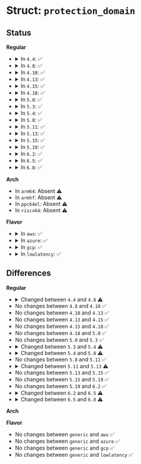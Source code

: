 # Struct: <code>protection_domain</code>

## Status
<b>Regular</b>
<ul>
<li>
<details>
<summary>In <code>4.4</code>: ✅</summary>

```c
struct protection_domain {
    struct list_head list;
    struct list_head dev_list;
    struct iommu_domain domain;
    spinlock_t lock;
    struct mutex api_lock;
    u16 id;
    int mode;
    u64 *pt_root;
    int glx;
    u64 *gcr3_tbl;
    long unsigned int flags;
    bool updated;
    unsigned int dev_cnt;
    unsigned int dev_iommu[32];
    void *priv;
};
```
</details>
</li>
<li>
<details>
<summary>In <code>4.8</code>: ✅</summary>

```c
struct protection_domain {
    struct list_head list;
    struct list_head dev_list;
    struct iommu_domain domain;
    spinlock_t lock;
    struct mutex api_lock;
    u16 id;
    int mode;
    u64 *pt_root;
    int glx;
    u64 *gcr3_tbl;
    long unsigned int flags;
    bool updated;
    unsigned int dev_cnt;
    unsigned int dev_iommu[32];
};
```
</details>
</li>
<li>
<details>
<summary>In <code>4.10</code>: ✅</summary>

```c
struct protection_domain {
    struct list_head list;
    struct list_head dev_list;
    struct iommu_domain domain;
    spinlock_t lock;
    struct mutex api_lock;
    u16 id;
    int mode;
    u64 *pt_root;
    int glx;
    u64 *gcr3_tbl;
    long unsigned int flags;
    bool updated;
    unsigned int dev_cnt;
    unsigned int dev_iommu[32];
};
```
</details>
</li>
<li>
<details>
<summary>In <code>4.13</code>: ✅</summary>

```c
struct protection_domain {
    struct list_head list;
    struct list_head dev_list;
    struct iommu_domain domain;
    spinlock_t lock;
    struct mutex api_lock;
    u16 id;
    int mode;
    u64 *pt_root;
    int glx;
    u64 *gcr3_tbl;
    long unsigned int flags;
    bool updated;
    unsigned int dev_cnt;
    unsigned int dev_iommu[32];
};
```
</details>
</li>
<li>
<details>
<summary>In <code>4.15</code>: ✅</summary>

```c
struct protection_domain {
    struct list_head list;
    struct list_head dev_list;
    struct iommu_domain domain;
    spinlock_t lock;
    struct mutex api_lock;
    u16 id;
    int mode;
    u64 *pt_root;
    int glx;
    u64 *gcr3_tbl;
    long unsigned int flags;
    bool updated;
    unsigned int dev_cnt;
    unsigned int dev_iommu[32];
};
```
</details>
</li>
<li>
<details>
<summary>In <code>4.18</code>: ✅</summary>

```c
struct protection_domain {
    struct list_head list;
    struct list_head dev_list;
    struct iommu_domain domain;
    spinlock_t lock;
    struct mutex api_lock;
    u16 id;
    int mode;
    u64 *pt_root;
    int glx;
    u64 *gcr3_tbl;
    long unsigned int flags;
    bool updated;
    unsigned int dev_cnt;
    unsigned int dev_iommu[32];
};
```
</details>
</li>
<li>
<details>
<summary>In <code>5.0</code>: ✅</summary>

```c
struct protection_domain {
    struct list_head list;
    struct list_head dev_list;
    struct iommu_domain domain;
    spinlock_t lock;
    struct mutex api_lock;
    u16 id;
    int mode;
    u64 *pt_root;
    int glx;
    u64 *gcr3_tbl;
    long unsigned int flags;
    bool updated;
    unsigned int dev_cnt;
    unsigned int dev_iommu[32];
};
```
</details>
</li>
<li>
<details>
<summary>In <code>5.3</code>: ✅</summary>

```c
struct protection_domain {
    struct list_head list;
    struct list_head dev_list;
    struct iommu_domain domain;
    spinlock_t lock;
    struct mutex api_lock;
    u16 id;
    int mode;
    u64 *pt_root;
    int glx;
    u64 *gcr3_tbl;
    long unsigned int flags;
    bool updated;
    unsigned int dev_cnt;
    unsigned int dev_iommu[32];
};
```
</details>
</li>
<li>
<details>
<summary>In <code>5.4</code>: ✅</summary>

```c
struct protection_domain {
    struct list_head list;
    struct list_head dev_list;
    struct iommu_domain domain;
    spinlock_t lock;
    struct mutex api_lock;
    u16 id;
    int mode;
    u64 *pt_root;
    int glx;
    u64 *gcr3_tbl;
    long unsigned int flags;
    unsigned int dev_cnt;
    unsigned int dev_iommu[32];
};
```
</details>
</li>
<li>
<details>
<summary>In <code>5.8</code>: ✅</summary>

```c
struct protection_domain {
    struct list_head dev_list;
    struct iommu_domain domain;
    spinlock_t lock;
    u16 id;
    atomic64_t pt_root;
    int glx;
    u64 *gcr3_tbl;
    long unsigned int flags;
    unsigned int dev_cnt;
    unsigned int dev_iommu[32];
};
```
</details>
</li>
<li>
<details>
<summary>In <code>5.11</code>: ✅</summary>

```c
struct protection_domain {
    struct list_head dev_list;
    struct iommu_domain domain;
    spinlock_t lock;
    u16 id;
    atomic64_t pt_root;
    int glx;
    u64 *gcr3_tbl;
    long unsigned int flags;
    unsigned int dev_cnt;
    unsigned int dev_iommu[32];
};
```
</details>
</li>
<li>
<details>
<summary>In <code>5.13</code>: ✅</summary>

```c
struct protection_domain {
    struct list_head dev_list;
    struct iommu_domain domain;
    struct amd_io_pgtable iop;
    spinlock_t lock;
    u16 id;
    int glx;
    u64 *gcr3_tbl;
    long unsigned int flags;
    unsigned int dev_cnt;
    unsigned int dev_iommu[32];
};
```
</details>
</li>
<li>
<details>
<summary>In <code>5.15</code>: ✅</summary>

```c
struct protection_domain {
    struct list_head dev_list;
    struct iommu_domain domain;
    struct amd_io_pgtable iop;
    spinlock_t lock;
    u16 id;
    int glx;
    u64 *gcr3_tbl;
    long unsigned int flags;
    unsigned int dev_cnt;
    unsigned int dev_iommu[32];
};
```
</details>
</li>
<li>
<details>
<summary>In <code>5.19</code>: ✅</summary>

```c
struct protection_domain {
    struct list_head dev_list;
    struct iommu_domain domain;
    struct amd_io_pgtable iop;
    spinlock_t lock;
    u16 id;
    int glx;
    u64 *gcr3_tbl;
    long unsigned int flags;
    unsigned int dev_cnt;
    unsigned int dev_iommu[32];
};
```
</details>
</li>
<li>
<details>
<summary>In <code>6.2</code>: ✅</summary>

```c
struct protection_domain {
    struct list_head dev_list;
    struct iommu_domain domain;
    struct amd_io_pgtable iop;
    spinlock_t lock;
    u16 id;
    int glx;
    u64 *gcr3_tbl;
    long unsigned int flags;
    unsigned int dev_cnt;
    unsigned int dev_iommu[32];
};
```
</details>
</li>
<li>
<details>
<summary>In <code>6.5</code>: ✅</summary>

```c
struct protection_domain {
    struct list_head dev_list;
    struct iommu_domain domain;
    struct amd_io_pgtable iop;
    spinlock_t lock;
    u16 id;
    int glx;
    int nid;
    u64 *gcr3_tbl;
    long unsigned int flags;
    unsigned int dev_cnt;
    unsigned int dev_iommu[32];
};
```
</details>
</li>
<li>
<details>
<summary>In <code>6.8</code>: ✅</summary>

```c
struct protection_domain {
    struct list_head dev_list;
    struct iommu_domain domain;
    struct amd_io_pgtable iop;
    spinlock_t lock;
    u16 id;
    int glx;
    int nid;
    u64 *gcr3_tbl;
    long unsigned int flags;
    bool dirty_tracking;
    unsigned int dev_cnt;
    unsigned int dev_iommu[32];
};
```
</details>
</li>
</ul>
<b>Arch</b>
<ul>
<li>
In <code>arm64</code>: Absent ⚠️
</li>
<li>
In <code>armhf</code>: Absent ⚠️
</li>
<li>
In <code>ppc64el</code>: Absent ⚠️
</li>
<li>
In <code>riscv64</code>: Absent ⚠️
</li>
</ul>
<b>Flavor</b>
<ul>
<li>
<details>
<summary>In <code>aws</code>: ✅</summary>

```c
struct protection_domain {
    struct list_head list;
    struct list_head dev_list;
    struct iommu_domain domain;
    spinlock_t lock;
    struct mutex api_lock;
    u16 id;
    int mode;
    u64 *pt_root;
    int glx;
    u64 *gcr3_tbl;
    long unsigned int flags;
    unsigned int dev_cnt;
    unsigned int dev_iommu[32];
};
```
</details>
</li>
<li>
<details>
<summary>In <code>azure</code>: ✅</summary>

```c
struct protection_domain {
    struct list_head list;
    struct list_head dev_list;
    struct iommu_domain domain;
    spinlock_t lock;
    struct mutex api_lock;
    u16 id;
    int mode;
    u64 *pt_root;
    int glx;
    u64 *gcr3_tbl;
    long unsigned int flags;
    unsigned int dev_cnt;
    unsigned int dev_iommu[32];
};
```
</details>
</li>
<li>
<details>
<summary>In <code>gcp</code>: ✅</summary>

```c
struct protection_domain {
    struct list_head list;
    struct list_head dev_list;
    struct iommu_domain domain;
    spinlock_t lock;
    struct mutex api_lock;
    u16 id;
    int mode;
    u64 *pt_root;
    int glx;
    u64 *gcr3_tbl;
    long unsigned int flags;
    unsigned int dev_cnt;
    unsigned int dev_iommu[32];
};
```
</details>
</li>
<li>
<details>
<summary>In <code>lowlatency</code>: ✅</summary>

```c
struct protection_domain {
    struct list_head list;
    struct list_head dev_list;
    struct iommu_domain domain;
    spinlock_t lock;
    struct mutex api_lock;
    u16 id;
    int mode;
    u64 *pt_root;
    int glx;
    u64 *gcr3_tbl;
    long unsigned int flags;
    unsigned int dev_cnt;
    unsigned int dev_iommu[32];
};
```
</details>
</li>
</ul>

## Differences
<b>Regular</b>
<ul>
<li>
<details>
<summary>Changed between <code>4.4</code> and <code>4.8</code> ⚠️</summary>
<ul>
<li>
<b>Field removed. </b>
<code>void *priv</code>
</li>
</ul>
</details>
</li>
<li>
No changes between <code>4.8</code> and <code>4.10</code> ✅
</li>
<li>
No changes between <code>4.10</code> and <code>4.13</code> ✅
</li>
<li>
No changes between <code>4.13</code> and <code>4.15</code> ✅
</li>
<li>
No changes between <code>4.15</code> and <code>4.18</code> ✅
</li>
<li>
No changes between <code>4.18</code> and <code>5.0</code> ✅
</li>
<li>
No changes between <code>5.0</code> and <code>5.3</code> ✅
</li>
<li>
<details>
<summary>Changed between <code>5.3</code> and <code>5.4</code> ⚠️</summary>
<ul>
<li>
<b>Field removed. </b>
<code>bool updated</code>
</li>
</ul>
</details>
</li>
<li>
<details>
<summary>Changed between <code>5.4</code> and <code>5.8</code> ⚠️</summary>
<ul>
<li>
<b>Field removed. </b>
<code>struct list_head list</code>
</li>
<li>
<b>Field removed. </b>
<code>struct mutex api_lock</code>
</li>
<li>
<b>Field removed. </b>
<code>int mode</code>
</li>
<li>
<b>Field type changed. </b>
<code>u64 *pt_root</code> ➡️ <code>atomic64_t pt_root</code>
</li>
</ul>
</details>
</li>
<li>
No changes between <code>5.8</code> and <code>5.11</code> ✅
</li>
<li>
<details>
<summary>Changed between <code>5.11</code> and <code>5.13</code> ⚠️</summary>
<ul>
<li>
<b>Field added. </b>
<code>struct amd_io_pgtable iop</code>
</li>
<li>
<b>Field removed. </b>
<code>atomic64_t pt_root</code>
</li>
</ul>
</details>
</li>
<li>
No changes between <code>5.13</code> and <code>5.15</code> ✅
</li>
<li>
No changes between <code>5.15</code> and <code>5.19</code> ✅
</li>
<li>
No changes between <code>5.19</code> and <code>6.2</code> ✅
</li>
<li>
<details>
<summary>Changed between <code>6.2</code> and <code>6.5</code> ⚠️</summary>
<ul>
<li>
<b>Field added. </b>
<code>int nid</code>
</li>
</ul>
</details>
</li>
<li>
<details>
<summary>Changed between <code>6.5</code> and <code>6.8</code> ⚠️</summary>
<ul>
<li>
<b>Field added. </b>
<code>bool dirty_tracking</code>
</li>
</ul>
</details>
</li>
</ul>
<b>Arch</b>
<ul>
</ul>
<b>Flavor</b>
<ul>
<li>
No changes between <code>generic</code> and <code>aws</code> ✅
</li>
<li>
No changes between <code>generic</code> and <code>azure</code> ✅
</li>
<li>
No changes between <code>generic</code> and <code>gcp</code> ✅
</li>
<li>
No changes between <code>generic</code> and <code>lowlatency</code> ✅
</li>
</ul>
